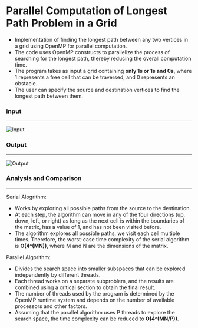 #  Parallel Computation of Longest Path Problem in a Grid


* Implementation of finding the longest path between any two vertices in a grid using OpenMP for parallel computation. 
* The code uses OpenMP constructs to parallelize the process of searching for the longest path, thereby reducing the overall computation time. 
* The program takes as input a grid containing **only 1s or 1s and 0s**, where 1 represents a free cell that can be traversed, and 0 represents an obstacle. 
* The user can specify the source and destination vertices to find the longest path between them.



### Input

***
![Input](https://user-images.githubusercontent.com/84730469/233823447-8db7fc14-b504-4174-a95e-c37a6b71b604.png)

### Output

***
![Output](https://user-images.githubusercontent.com/84730469/233823446-a502e9a3-a0d7-486b-83e8-db82d2dbb8df.png)


### Analysis and Comparison

***
Serial Alogrithm:
* Works by exploring all possible paths from the source to the destination. 
* At each step, the algorithm can move in any of the four directions (up, down, left, or right) as long as the next cell is within the boundaries of the matrix, has a value of 1, and has not been visited before.  
* The algorithm explores all possible paths, we visit each cell multiple times. Therefore, the worst-case time complexity of the serial algorithm is **O(4^(MN))**, where M and N are the dimensions of the matrix.

Parallel Algorithm:
* Divides the search space into smaller subspaces that can be explored independently by different threads. 
* Each thread works on a separate subproblem, and the results are combined using a critical section to obtain the final result. 
* The number of threads used by the program is determined by the OpenMP runtime system and depends on the number of available processors and other factors. 
* Assuming that the parallel algorithm uses P threads to explore the search space, the time complexity can be reduced to **O(4^(MN/P))**.


